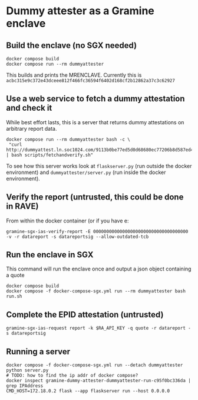 # Dummy attester as a Gramine enclave

## Build the enclave (no SGX needed)

```
docker compose build
docker compose run --rm dummyattester
```

This builds and prints the MRENCLAVE.
Currently this is `acbc315e9c372e43dceee812f466fc36594f6402d168cf2b12862a37c3c62927`


## Use a web service to fetch a dummy attestation and check it

While best effort lasts, this is a server that returns dummy attestations on arbitrary report data.
```
docker compose run --rm dummyattester bash -c \
 "curl http://dummyattest.ln.soc1024.com/9113b0be77ed5d0d68680ec77206b8d587ed40679b71321ccdd5405e4d54a6820000000000000000000000000000000000000000000000000000000000000000 | bash scripts/fetchandverify.sh"
```

To see how this server works look at `flaskserver.py` (run outside the docker environment) and `dummyattester/server.py` (run inside the docker environment).

## Verify the report (untrusted, this could be done in RAVE)
From within the docker container (or if you have e:
```
gramine-sgx-ias-verify-report -E 000000000000000000000000000000000000 -v -r datareport -s datareportsig --allow-outdated-tcb
```

## Run the enclave in SGX

This command will run the enclave once and output a json object containing a quote
```
docker compose build
docker compose -f docker-compose-sgx.yml run --rm dummyattester bash run.sh
```

## Complete the EPID attestation (untrusted)
```
gramine-sgx-ias-request report -k $RA_API_KEY -q quote -r datareport -s datareportsig
```


## Running a server
```
docker compose -f docker-compose-sgx.yml run --detach dummyattester python server.py
# TODO: how to find the ip addr of docker compose?
docker inspect gramine-dummy-attester-dummyattester-run-c95f0bc336da | grep IPAddress
CMD_HOST=172.18.0.2 flask --app flaskserver run --host 0.0.0.0
```